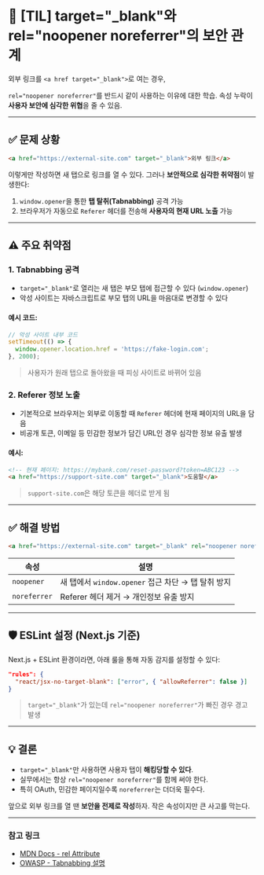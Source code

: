 # 🔐 \[TIL] target="\_blank"와 rel="noopener noreferrer"의 보안 관계

외부 링크를 `<a href target="_blank">`로 여는 경우,

`rel="noopener noreferrer"`를 반드시 같이 사용하는 이유에 대한 학습.
속성 누락이 **사용자 보안에 심각한 위협**을 줄 수 있음.

---

## ✅ 문제 상황

```html
<a href="https://external-site.com" target="_blank">외부 링크</a>
```

이렇게만 작성하면 새 탭으로 링크를 열 수 있다. 그러나 **보안적으로 심각한 취약점**이 발생한다:

1. `window.opener`을 통한 **탭 탈취(Tabnabbing)** 공격 가능
2. 브라우저가 자동으로 `Referer` 헤더를 전송해 **사용자의 현재 URL 노출** 가능

---

## ⚠️ 주요 취약점

### 1. Tabnabbing 공격

- `target="_blank"`로 열리는 새 탭은 부모 탭에 접근할 수 있다 (`window.opener`)
- 악성 사이트는 자바스크립트로 부모 탭의 URL을 마음대로 변경할 수 있다

#### 예시 코드:

```js
// 악성 사이트 내부 코드
setTimeout(() => {
  window.opener.location.href = 'https://fake-login.com';
}, 2000);
```

> 사용자가 원래 탭으로 돌아왔을 때 피싱 사이트로 바뀌어 있음

### 2. Referer 정보 노출

- 기본적으로 브라우저는 외부로 이동할 때 `Referer` 헤더에 현재 페이지의 URL을 담음
- 비공개 토큰, 이메일 등 민감한 정보가 담긴 URL인 경우 심각한 정보 유출 발생

#### 예시:

```html
<!-- 현재 페이지: https://mybank.com/reset-password?token=ABC123 -->
<a href="https://support-site.com" target="_blank">도움말</a>
```

> `support-site.com`은 해당 토큰을 헤더로 받게 됨

---

## ✅ 해결 방법

```html
<a href="https://external-site.com" target="_blank" rel="noopener noreferrer"> 외부 링크 </a>
```

| 속성         | 설명                                               |
| ------------ | -------------------------------------------------- |
| `noopener`   | 새 탭에서 `window.opener` 접근 차단 → 탭 탈취 방지 |
| `noreferrer` | Referer 헤더 제거 → 개인정보 유출 방지             |

---

## 🛡 ESLint 설정 (Next.js 기준)

Next.js + ESLint 환경이라면, 아래 룰을 통해 자동 감지를 설정할 수 있다:

```json
"rules": {
  "react/jsx-no-target-blank": ["error", { "allowReferrer": false }]
}
```

> `target="_blank"`가 있는데 `rel="noopener noreferrer"`가 빠진 경우 경고 발생

---

## 💡 결론

- `target="_blank"`만 사용하면 사용자 탭이 **해킹당할 수 있다**.
- 실무에서는 항상 `rel="noopener noreferrer"`를 함께 써야 한다.
- 특히 OAuth, 민감한 페이지일수록 `noreferrer`는 더더욱 필수다.

앞으로 외부 링크를 열 땐 **보안을 전제로 작성**하자. 작은 속성이지만 큰 사고를 막는다.

---

### 참고 링크

- [MDN Docs - rel Attribute](https://developer.mozilla.org/en-US/docs/Web/HTML/Attributes/rel)
- [OWASP - Tabnabbing 설명](https://owasp.org/www-community/attacks/Reverse_Tabnabbing)
